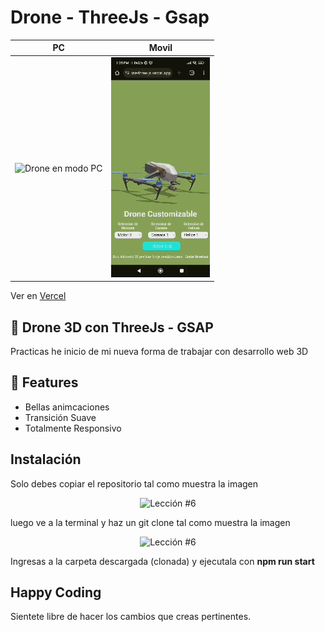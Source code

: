 # Drone - ThreeJs - Gsap

| PC                                                                                                                                          | Movil                                                                                                                                       |
| ---------------------------------------------------------------------------------------------------------------------------------------------- | --------------------------------------------------------------------------------------------------------------------------------------------- |
| <img src="public/readme/Drone_pc.gif" alt="Drone en modo PC" /> | <img src="public/readme/Drone.gif" alt="Drone en movil" /> |

Ver en [Vercel](https://drone-three-js.vercel.app/)

## 🚀 Drone 3D con ThreeJs - GSAP

Practicas he inicio de mi nueva forma de trabajar con desarrollo web 3D

## 💯 Features

- Bellas animcaciones
- Transición Suave
- Totalmente Responsivo


## Instalación

Solo debes copiar el repositorio tal como muestra la imagen

<p align="center">
  <img src="https://i.ibb.co/CPp0nX5/copiar-repo.gif" alt="Lección #6" />
</p>

luego ve a la terminal y haz un git clone tal como muestra la imagen

<p align="center">
  <img src="https://i.ibb.co/Z63C7mf/clonar-repo-1.gif" alt="Lección #6" />
</p>

Ingresas a la carpeta descargada (clonada) y ejecutala con **npm run start**

## Happy Coding

Sientete libre de hacer los cambios que creas pertinentes.

